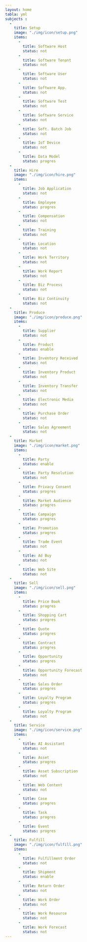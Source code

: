 ```yaml
---
layout: home
tabla: yml
subjects :
  -
    title: Setup
    image: "./img/icon/setup.png"
    items:
      -
        title: Software Host
        status: not
      -
        title: Software Tenant
        status: not
      -
        title: Software User
        status: not
      -
        title: Software App.
        status: not
      -
        title: Software Test
        status: not
      -
        title: Software Service
        status: not
      -
        title: Soft. Batch Job
        status: not
      -
        title: IoT Device
        status: not
      -
        title: Data Model
        status: progres
  - 
    title: Hire
    image: "./img/icon/hire.png"
    items:
      - 
        title: Job Application
        status: not
      - 
        title: Employee
        status: progres
      - 
        title: Compensation
        status: not
      - 
        title: Training
        status: not
      - 
        title: Location
        status: not
      - 
        title: Work Territory
        status: not
      - 
        title: Work Report
        status: not
      - 
        title: Biz Process
        status: not
      - 
        title: Biz Continuity
        status: not
  - 
    title: Produce
    image: "./img/icon/produce.png"
    items:
      - 
        title: Supplier
        status: not
      - 
        title: Product
        status: enable
      - 
        title: Inventory Received
        status: not
      - 
        title: Inventory Product
        status: not
      - 
        title: Inventory Transfer
        status: not
      - 
        title: Electronic Media
        status: not
      - 
        title: Purchase Order
        status: not
      - 
        title: Sales Agreement
        status: not
  - 
    title: Market
    image: "./img/icon/market.png"
    items:
      - 
        title: Party
        status: enable
      - 
        title: Party Resolution
        status: not
      - 
        title: Privacy Consent
        status: progres
      - 
        title: Market Audience
        status: progres
      - 
        title: Campaign
        status: progres
      - 
        title: Promotion
        status: progres
      - 
        title: Trade Event
        status: not
      - 
        title: Ad Buy
        status: not
      - 
        title: Web Site
        status: not
  - 
    title: Sell
    image: "./img/icon/sell.png"
    items:
      - 
        title: Price Book
        status: progres
      - 
        title: Shopping Cart
        status: progres
      - 
        title: Quote
        status: progres
      - 
        title: Contract
        status: progres
      - 
        title: Opportunity
        status: progres
      - 
        title: Opportunity Forecast
        status: not
      - 
        title: Sales Order
        status: progres
      - 
        title: Loyalty Program
        status: progres
      - 
        title: Loyalty Program
        status: not
  - 
    title: Service
    image: "./img/icon/service.png"
    items:
      - 
        title: AI Assistant
        status: not
      - 
        title: Asset
        status: progres
      - 
        title: Asset Subscription
        status: not
      - 
        title: Web Content
        status: not
      - 
        title: Case
        status: progres
      - 
        title: Task
        status: progres
      - 
        title: Event
        status: progres
  - 
    title: Fulfill
    image: "./img/icon/fulfill.png"
    items:
      - 
        title: Fulfillment Order
        status: not
      - 
        title: Shipment
        status: enable
      - 
        title: Return Order
        status: not
      - 
        title: Work Order
        status: not
      - 
        title: Work Resource
        status: not
      - 
        title: Work Forecast
        status: not
---
```

